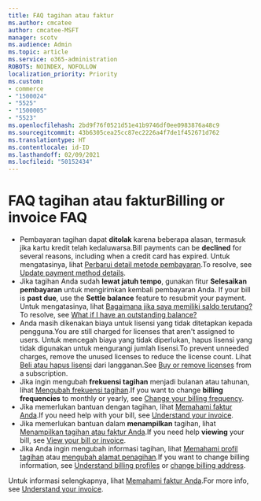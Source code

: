 ```yaml
---
title: FAQ tagihan atau faktur
ms.author: cmcatee
author: cmcatee-MSFT
manager: scotv
ms.audience: Admin
ms.topic: article
ms.service: o365-administration
ROBOTS: NOINDEX, NOFOLLOW
localization_priority: Priority
ms.custom:
- commerce
- "1500024"
- "5525"
- "1500005"
- "5523"
ms.openlocfilehash: 2bd9f76f0521d51e41b9746df0ee0983876a48c9
ms.sourcegitcommit: 43b6305cea25cc87ec2226a4f7de1f452671d762
ms.translationtype: HT
ms.contentlocale: id-ID
ms.lasthandoff: 02/09/2021
ms.locfileid: "50152434"
---
```

# <a name="billing-or-invoice-faq"></a><span data-ttu-id="47a13-102">FAQ tagihan atau faktur</span><span class="sxs-lookup"><span data-stu-id="47a13-102">Billing or invoice FAQ</span></span>

- <span data-ttu-id="47a13-103">Pembayaran tagihan dapat **ditolak** karena beberapa alasan, termasuk jika kartu kredit telah kedaluwarsa.</span><span class="sxs-lookup"><span data-stu-id="47a13-103">Bill payments can be **declined** for several reasons, including when a credit card has expired.</span></span> <span data-ttu-id="47a13-104">Untuk mengatasinya, lihat [Perbarui detail metode pembayaran](https://docs.microsoft.com/microsoft-365/commerce/billing-and-payments/manage-payment-methods#update-payment-method-details).</span><span class="sxs-lookup"><span data-stu-id="47a13-104">To resolve, see [Update payment method details](https://docs.microsoft.com/microsoft-365/commerce/billing-and-payments/manage-payment-methods#update-payment-method-details).</span></span>
- <span data-ttu-id="47a13-105">Jika tagihan Anda sudah **lewat jatuh tempo**, gunakan fitur **Selesaikan pembayaran** untuk mengirimkan kembali pembayaran Anda. </span><span class="sxs-lookup"><span data-stu-id="47a13-105">If your bill is **past due**, use the **Settle balance** feature to resubmit your payment.</span></span> <span data-ttu-id="47a13-106">Untuk mengatasinya, lihat [Bagaimana jika saya memiliki saldo terutang?](https://docs.microsoft.com/microsoft-365/commerce/billing-and-payments/pay-for-your-subscription#what-if-i-have-an-outstanding-balance)</span><span class="sxs-lookup"><span data-stu-id="47a13-106">To resolve, see [What if I have an outstanding balance?](https://docs.microsoft.com/microsoft-365/commerce/billing-and-payments/pay-for-your-subscription#what-if-i-have-an-outstanding-balance)</span></span>
- <span data-ttu-id="47a13-107">Anda masih dikenakan biaya untuk lisensi yang tidak ditetapkan kepada pengguna.</span><span class="sxs-lookup"><span data-stu-id="47a13-107">You are still charged for licenses that aren't assigned to users.</span></span> <span data-ttu-id="47a13-108">Untuk mencegah biaya yang tidak diperlukan, hapus lisensi yang tidak digunakan untuk mengurangi jumlah lisensi.</span><span class="sxs-lookup"><span data-stu-id="47a13-108">To prevent unneeded charges, remove the unused licenses to reduce the license count.</span></span> <span data-ttu-id="47a13-109">Lihat [Beli atau hapus lisensi](https://docs.microsoft.com/microsoft-365/commerce/licenses/buy-licenses) dari langganan.</span><span class="sxs-lookup"><span data-stu-id="47a13-109">See [Buy or remove licenses](https://docs.microsoft.com/microsoft-365/commerce/licenses/buy-licenses) from a subscription.</span></span>
- <span data-ttu-id="47a13-110">Jika ingin mengubah **frekuensi tagihan** menjadi bulanan atau tahunan, lihat [Mengubah frekuensi tagihan](https://docs.microsoft.com/microsoft-365/commerce/billing-and-payments/change-payment-frequency).</span><span class="sxs-lookup"><span data-stu-id="47a13-110">If you want to change **billing frequencies** to monthly or yearly, see [Change your billing frequency](https://docs.microsoft.com/microsoft-365/commerce/billing-and-payments/change-payment-frequency).</span></span>
- <span data-ttu-id="47a13-111">Jika memerlukan bantuan dengan tagihan, lihat [Memahami faktur Anda](https://docs.microsoft.com/microsoft-365/commerce/billing-and-payments/understand-your-invoice2).</span><span class="sxs-lookup"><span data-stu-id="47a13-111">If you need help with your bill, see [Understand your invoice](https://docs.microsoft.com/microsoft-365/commerce/billing-and-payments/understand-your-invoice2).</span></span>
- <span data-ttu-id="47a13-112">Jika memerlukan bantuan dalam **menampilkan** tagihan, lihat [Menampilkan tagihan atau faktur Anda](https://docs.microsoft.com/microsoft-365/commerce/billing-and-payments/view-your-bill-or-invoice).</span><span class="sxs-lookup"><span data-stu-id="47a13-112">If you need help **viewing** your bill, see [View your bill or invoice](https://docs.microsoft.com/microsoft-365/commerce/billing-and-payments/view-your-bill-or-invoice).</span></span>
- <span data-ttu-id="47a13-113">Jika Anda ingin mengubah informasi tagihan, lihat [Memahami profil tagihan](https://docs.microsoft.com/microsoft-365/commerce/billing-and-payments/manage-billing-profiles) atau [mengubah alamat penagihan](https://docs.microsoft.com/microsoft-365/commerce/billing-and-payments/change-your-billing-addresses).</span><span class="sxs-lookup"><span data-stu-id="47a13-113">If you want to change billing information, see [Understand billing profiles](https://docs.microsoft.com/microsoft-365/commerce/billing-and-payments/manage-billing-profiles) or [change billing address](https://docs.microsoft.com/microsoft-365/commerce/billing-and-payments/change-your-billing-addresses).</span></span>

<span data-ttu-id="47a13-114">Untuk informasi selengkapnya, lihat [Memahami faktur Anda](https://docs.microsoft.com/microsoft-365/commerce/billing-and-payments/understand-your-invoice2).</span><span class="sxs-lookup"><span data-stu-id="47a13-114">For more info, see [Understand your invoice](https://docs.microsoft.com/microsoft-365/commerce/billing-and-payments/understand-your-invoice2).</span></span>